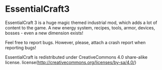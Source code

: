 # EssentialCraft3
EssentialCraft 3 is a huge magic themed industrial mod, which adds a lot of content to the game. A new energy system, recipes, tools, armor, devices, bosses - even a new dimension exists!

Feel free to report bugs. However, please, attach a crash report when reporting bugs!

EssentialCraft is redistributed under CreativeCommons 4.0 share-alike license. license(http://creativecommons.org/licenses/by-sa/4.0/)
